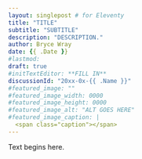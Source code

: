 ```yaml
---
layout: singlepost # for Eleventy
title: "TITLE"
subtitle: "SUBTITLE"
description: "DESCRIPTION."
author: Bryce Wray
date: {{ .Date }}
#lastmod:
draft: true
#initTextEditor: **FILL IN**
discussionId: "20xx-0x-{{ .Name }}"
#featured_image: ""
#featured_image_width: 0000
#featured_image_height: 0000
#featured_image_alt: "ALT GOES HERE"
#featured_image_caption: |
  <span class="caption"></span>
---
```


Text begins here.
